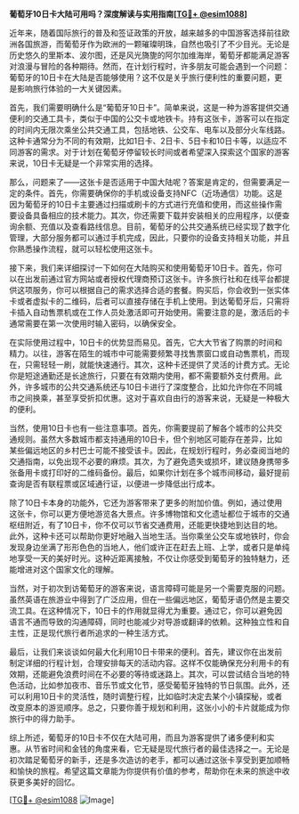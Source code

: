 **葡萄牙10日卡大陆可用吗？深度解读与实用指南[[TG💪+ @esim1088](https://t.me/s/esim1088)]**

近年来，随着国际旅行的普及和签证政策的开放，越来越多的中国游客选择前往欧洲各国旅游，而葡萄牙作为欧洲的一颗璀璨明珠，自然也吸引了不少目光。无论是历史悠久的里斯本、波尔图，还是风光旖旎的阿尔加维海岸，葡萄牙都能满足游客对浪漫与冒险的各种期待。然而，在计划行程时，许多朋友可能会遇到一个问题：葡萄牙的10日卡在大陆是否能够使用？这不仅是关乎旅行便利性的重要问题，更是影响旅行体验的一大关键因素。

首先，我们需要明确什么是“葡萄牙10日卡”。简单来说，这是一种为游客提供交通便利的交通工具卡，类似于中国的公交卡或地铁卡。持有这张卡，游客可以在指定的时间内无限次乘坐公共交通工具，包括地铁、公交车、电车以及部分火车线路。这种卡通常分为不同的有效期，比如1日卡、2日卡、5日卡和10日卡等，以适应不同游客的需求。对于计划在葡萄牙停留较长时间或者希望深入探索这个国家的游客来说，10日卡无疑是一个非常实用的选择。

那么，问题来了——这张卡是否适用于中国大陆呢？答案是肯定的，但需要满足一定的条件。首先，你需要确保你的手机或设备支持NFC（近场通信）功能。这是因为葡萄牙的10日卡主要通过扫描或刷卡的方式进行充值和使用，而这些操作需要设备具备相应的技术能力。其次，你还需要下载并安装相关的应用程序，以便查询余额、充值以及查看路线信息。目前，葡萄牙的公共交通系统已经实现了数字化管理，大部分服务都可以通过手机完成，因此，只要你的设备支持相关功能，并且你熟悉操作流程，就可以轻松使用这张卡。

接下来，我们来详细探讨一下如何在大陆购买和使用葡萄牙10日卡。首先，你可以在出发前通过官方网站或者授权代理商预订这张卡。许多旅行社和在线平台都提供这项服务，你可以根据自己的需求选择合适的套餐。购买后，你会收到一张实体卡或者虚拟卡的二维码，后者可以直接存储在手机上使用。到达葡萄牙后，只需将卡插入自动售票机或在工作人员处激活即可开始使用。需要注意的是，激活后的卡通常需要在第一次使用时输入密码，以确保安全。

在实际使用过程中，10日卡的优势显而易见。首先，它大大节省了购票的时间和精力。以往，游客在陌生的城市中可能需要频繁寻找售票窗口或自动售票机，而现在，只需轻轻一刷，就能快速通行。其次，这种卡还提供了灵活的计费方式。无论你是短途通勤还是长途旅行，只要在有效期内使用，都不需要额外支付费用。此外，许多城市的公共交通系统还与10日卡进行了深度整合，比如允许你在不同城市之间换乘，甚至享受折扣优惠。这对于喜欢自由行的游客来说，无疑是一种极大的便利。

当然，使用10日卡也有一些注意事项。首先，你需要提前了解各个城市的公共交通规则。虽然大多数城市都支持通用的10日卡，但个别地区可能存在差异，比如某些偏远地区的乡村巴士可能不接受该卡。因此，在规划行程时，务必查阅当地的交通指南，以免出现不必要的麻烦。其次，为了避免遗失或损坏，建议随身携带多张备用卡或打印好的二维码备份。最后，如果你计划在多个城市间移动，最好提前查询是否有联程票或区域通行证，以便进一步降低出行成本。

除了10日卡本身的功能外，它还为游客带来了更多的附加价值。例如，通过使用这张卡，你可以更方便地游览各大景点。许多博物馆和文化遗址都位于城市的交通枢纽附近，有了10日卡，你不仅可以节省交通费用，还能更快捷地到达目的地。此外，这种卡还可以帮助你更好地融入当地生活。当你乘坐公交车或地铁时，你会发现身边坐满了形形色色的当地人，他们或许正在赶去上班、上学，或者只是单纯地享受一天的美好时光。这种近距离接触，不仅让你感受到葡萄牙的独特魅力，还能增进对这个国家文化的理解。

当然，对于初次到访葡萄牙的游客来说，语言障碍可能是另一个需要克服的问题。虽然英语在旅游业中得到了广泛应用，但在一些偏远地区，葡萄牙语仍然是主要交流工具。在这种情况下，10日卡的作用就显得尤为重要。通过它，你可以避免因语言不通而导致的沟通障碍，同时也能减少对导游或翻译的依赖。这种独立性和自主性，正是现代旅行者所追求的一种生活方式。

最后，让我们来谈谈如何最大化利用10日卡带来的便利。首先，建议你在出发前制定详细的行程计划，合理安排每天的活动内容。这样不仅能确保充分利用卡的有效期，还能避免浪费时间在不必要的等待或迷路上。其次，可以尝试结合当地的特色活动，比如参加夜市、音乐节或文化节，感受葡萄牙独特的节日氛围。此外，还可以利用10日卡的灵活性，随时调整行程，比如临时决定去某个小镇探秘，或者改变原本的游览顺序。总之，只要你善于规划和利用，这张小小的卡片就能成为你旅行中的得力助手。

综上所述，葡萄牙的10日卡不仅在大陆可用，而且为游客提供了诸多便利和实惠。从节省时间和金钱的角度来看，它无疑是现代旅行者的最佳选择之一。无论是初次踏足葡萄牙的新手，还是多次造访的老手，都可以通过这张卡享受到更加顺畅和愉快的旅程。希望这篇文章能为你提供有价值的参考，帮助你在未来的旅途中收获更多美好的回忆。

[[TG💪+ @esim1088](https://t.me/s/esim1088) ![Image](https://i.postimg.cc/4NQfJmqS/Snipaste-2025-05-13-00-14-12.png)]